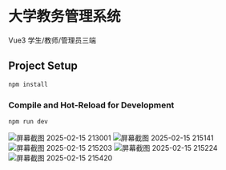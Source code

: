# 大学教务管理系统
Vue3  学生/教师/管理员三端

## Project Setup

```sh
npm install
```

### Compile and Hot-Reload for Development

```sh
npm run dev
```
![屏幕截图 2025-02-15 213001](https://github.com/user-attachments/assets/e54b51ac-3263-4ac4-8ee5-5e432fc838f8)
![屏幕截图 2025-02-15 215141](https://github.com/user-attachments/assets/55fc4076-5717-4a2a-b2cb-f3a30f42f04a)
![屏幕截图 2025-02-15 215203](https://github.com/user-attachments/assets/d946d5ec-ad4c-4c3d-8b89-f487f22c07a7)
![屏幕截图 2025-02-15 215224](https://github.com/user-attachments/assets/97e0d044-7591-4656-a8f4-8a8d7ad71419)
![屏幕截图 2025-02-15 215420](https://github.com/user-attachments/assets/cb317dd6-1659-4fb9-b268-f7267c5d5094)
